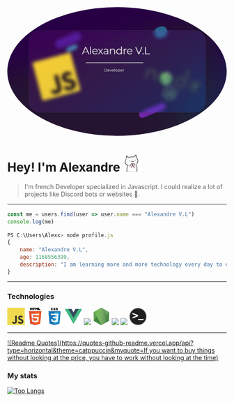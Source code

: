 <img src="./banner_me.jpg" style="border-radius:50%">

# Hey! I'm Alexandre <img src="./cat.gif" width="40" height="40" />

> I'm french Developer specialized in Javascript. I could realize a lot of projects like Discord bots or websites 🌙.

---

```js
const me = users.find(user => user.name === "Alexandre V.L")
console.log(me)
```

```js
PS C:\Users\Alexx> node profile.js
{
    name: "Alexandre V.L",
    age: 1168556399,
    description: "I am learning more and more technology every day to expand my skills. For that, I started to work on web development with framework. I plan to diversify by learning front-end and back-end."
}

```

---


### Technologies

<code><img height="40" src="https://raw.githubusercontent.com/github/explore/80688e429a7d4ef2fca1e82350fe8e3517d3494d/topics/javascript/javascript.png"></code>
<code><img height="40" src="https://raw.githubusercontent.com/github/explore/80688e429a7d4ef2fca1e82350fe8e3517d3494d/topics/html/html.png"></code>
<code><img height="40" src="https://raw.githubusercontent.com/github/explore/80688e429a7d4ef2fca1e82350fe8e3517d3494d/topics/css/css.png"></code>
<code><img height="40" src="https://raw.githubusercontent.com/github/explore/80688e429a7d4ef2fca1e82350fe8e3517d3494d/topics/vue/vue.png"></code>
<code><img height="40" src="https://images.tute.io/tute/topic/express-js.png"></code>
<code><img height="40" src="https://raw.githubusercontent.com/github/explore/80688e429a7d4ef2fca1e82350fe8e3517d3494d/topics/nodejs/nodejs.png"></code>
<code><img height="40" src="https://cdn.icon-icons.com/icons2/2415/PNG/512/mongodb_plain_wordmark_logo_icon_146423.png"></code>
<code><img height="40" src="https://upload.wikimedia.org/wikipedia/commons/thumb/3/3f/Git_icon.svg/1024px-Git_icon.svg.png"></code>
<code><img height="40" src="https://raw.githubusercontent.com/github/explore/80688e429a7d4ef2fca1e82350fe8e3517d3494d/topics/terminal/terminal.png"></code>


---

[![Readme Quotes](https://quotes-github-readme.vercel.app/api?type=horizontal&theme=catppuccin&myquote=If you want to buy things without looking at the price, you have to work without looking at the time)](https://github.com/piyushsuthar/github-readme-quotes)

### My stats
[![Top Langs](https://github-readme-stats.vercel.app/api/top-langs/?username=anuraghazra&layout=compact&theme=material-palenight)](https://github.com/anuraghazra/github-readme-stats)
